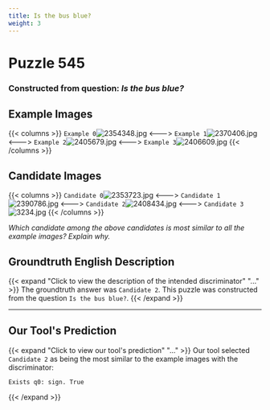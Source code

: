 ```yaml
---
title: Is the bus blue?
weight: 3
---
```


# Puzzle 545
### Constructed from question: _Is the bus blue?_


## Example Images
{{< columns >}}
`Example 0`![2354348.jpg](/gqa_images/2354348.jpg)
<--->
`Example 1`![2370406.jpg](/gqa_images/2370406.jpg)
<--->
`Example 2`![2405679.jpg](/gqa_images/2405679.jpg)
<--->
`Example 3`![2406609.jpg](/gqa_images/2406609.jpg)
{{< /columns >}}

## Candidate Images
{{< columns >}}
`Candidate 0`![2353723.jpg](/gqa_images/2353723.jpg)
<--->
`Candidate 1`![2390786.jpg](/gqa_images/2390786.jpg)
<--->
`Candidate 2`![2408434.jpg](/gqa_images/2408434.jpg)
<--->
`Candidate 3`![3234.jpg](/gqa_images/3234.jpg)
{{< /columns >}}

*Which candidate among the above candidates is most similar to all the example images? Explain why.*

## Groundtruth English Description

{{< expand "Click to view the description of the intended discriminator" "..." >}}
The groundtruth answer was `Candidate 2`. This puzzle was constructed from the question `Is the bus blue?`.
{{< /expand >}}

---

## Our Tool's Prediction

{{< expand "Click to view our tool's prediction" "..." >}}
Our tool selected `Candidate 2` as being the most similar to the example images with the discriminator:
```plaintext
Exists q0: sign. True
```
{{< /expand >}}
